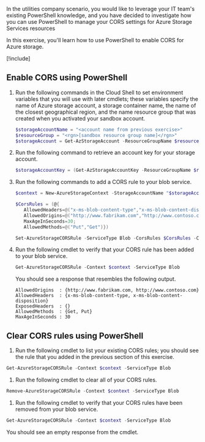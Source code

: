 In the utilities company scenario, you would like to leverage your IT team's existing PowerShell knowledge, and you have decided to investigate how you can use PowerShell to manage your CORS settings for Azure Storage Services resources

In this exercise, you'll learn how to use PowerShell to enable CORS for Azure storage.

[!include[](../../../includes/azure-sandbox-activate.md)]

## Enable CORS using PowerShell

1. Run the following commands in the Cloud Shell to set environment variables that you will use with later cmdlets; these variables specify the name of Azure storage account, a storage container name, the name of the closest geographical region, and the name resource group that was created when you activated your sandbox account.

   ```powershell
   $storageAccountName = "<account name from previous exercise>"
   $resourceGroup = "<rgn>[sandbox resource group name]</rgn>"
   $storageAccount = Get-AzStorageAccount -ResourceGroupName $resourceGroup -Name $storageAccountName
   ```

1. Run the following command to retrieve an account key for your storage account.

   ```powershell
   $storageAccountKey = (Get-AzStorageAccountKey -ResourceGroupName $resourceGroup -Name $storageAccountName).Value[0]
   ```

1. Run the following commands to add a CORS rule to your blob service.

   ```powershell
   $context = New-AzureStorageContext -StorageAccountName "$storageAccountName" -StorageAccountKey "$storageAccountKey"

   $CorsRules = (@{
      AllowedHeaders=@("x-ms-blob-content-type","x-ms-blob-content-disposition");
      AllowedOrigins=@("http://www.fabrikam.com","http://www.contoso.com");
      MaxAgeInSeconds=30;
      AllowedMethods=@("Put","Get")})

   Set-AzureStorageCORSRule -ServiceType Blob -CorsRules $CorsRules -Context $context
   ```
1. Run the following cmdlet to verify that your CORS rule has been added to your blob service.

   ```powershell
   Get-AzureStorageCORSRule -Context $context -ServiceType Blob
   ```
   You should see a response that resembles the following output.
   ```
   AllowedOrigins  : {http://www.fabrikam.com, http://www.contoso.com}
   AllowedHeaders  : {x-ms-blob-content-type, x-ms-blob-content-disposition}
   ExposedHeaders  : {}
   AllowedMethods  : {Get, Put}
   MaxAgeInSeconds : 30
   ```

## Clear CORS rules using PowerShell

 1. Run the following cmdlet to list your existing CORS rules; you should see the rule that you added in the previous section of this exercise.

   ```powershell
   Get-AzureStorageCORSRule -Context $context -ServiceType Blob
   ```

 1. Run the following cmdlet to clear all of your CORS rules.

   ```powershell
   Remove-AzureStorageCORSRule -Context $context -ServiceType Blob
   ```

 1. Run the following cmdlet to verify that your CORS rules have been removed from your blob service.

   ```powershell
   Get-AzureStorageCORSRule -Context $context -ServiceType Blob
   ```
   You should see an empty response from the cmdlet.
